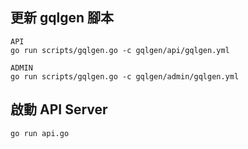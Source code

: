 ## 更新 gqlgen 腳本

```
API 
go run scripts/gqlgen.go -c gqlgen/api/gqlgen.yml

ADMIN 
go run scripts/gqlgen.go -c gqlgen/admin/gqlgen.yml
```

## 啟動 API Server

```
go run api.go
```